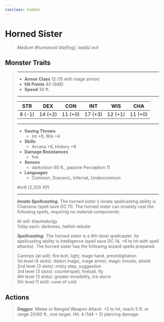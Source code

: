 ```yaml
---
cssclass: kanban
---
```


# Horned Sister
>*Medium #humanoid (tiefling), lawful evil*
## Monster Traits
>___
>- **Armor Class** 12 (15 with mage armor)
>- **Hit Points** 40 (9d8)
>- **Speed** 30 ft.
>___
>|STR|DEX|CON|INT|WIS|CHA|
>|:---:|:---:|:---:|:---:|:---:|:---:|
>|9 (-1)|14 (+2)|11 (+0)|17 (+3)|12 (+1)|11 (+0)|
>___
>- **Saving Throws**
>	 - Int +6, Wis +4
>- **Skills**
>	 - Arcana +6, History +6
>- **Damage Resistances**
>	 - fire
>- **Senses**
>	 - darkvision 60 ft., passive Perception 11
>- **Languages**
>	 - Common, Draconic, Infernal, Undercommon
>
> #cr6 (2,300 XP)
>___
>***Innate Spellcasting.*** The horned sister's innate spellcasting ability is Charisma (spell save DC 11). The horned sister can innately cast the following spells, requiring no material components:  
>
>At will: thaumaturgy  
>1/day each: darkness, hellish rebuke  
>
>
>***Spellcasting.*** The horned sister is a 9th-level spellcaster. Its spellcasting ability is Intelligence (spell save DC 14, +6 to hit with spell attacks). The horned sister has the following wizard spells prepared:  
>
>Cantrips (at will): fire bolt, light, mage hand, prestidigitation  
>1st level (4 slots): detect magic, mage armor, magic missile, shield  
>2nd level (3 slots): misty step, suggestion  
>3rd level (3 slots): counterspell, fireball, fly  
>4th level (3 slots): greater invisibility, ice storm  
>5th level (1 slot): cone of cold  
>
## Actions
>***Dagger.*** Melee  or Ranged Weapon Attack: +5 to hit, reach 5 ft. or range 20/60 ft., one target. Hit: 4 (1d4 + 2) piercing damage.